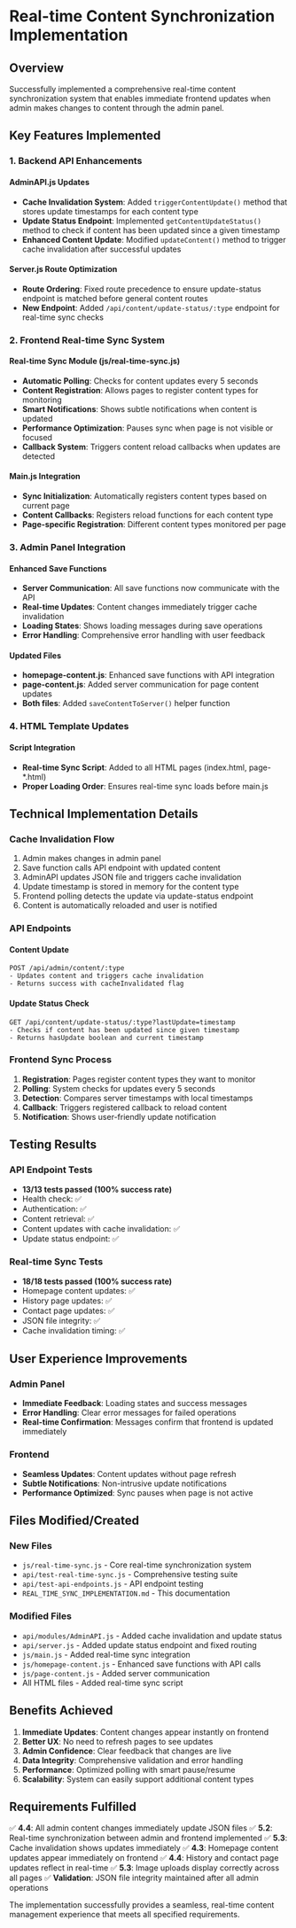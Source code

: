 # Real-time Content Synchronization Implementation

## Overview

Successfully implemented a comprehensive real-time content synchronization system that enables immediate frontend updates when admin makes changes to content through the admin panel.

## Key Features Implemented

### 1. Backend API Enhancements

#### AdminAPI.js Updates
- **Cache Invalidation System**: Added `triggerContentUpdate()` method that stores update timestamps for each content type
- **Update Status Endpoint**: Implemented `getContentUpdateStatus()` method to check if content has been updated since a given timestamp
- **Enhanced Content Update**: Modified `updateContent()` method to trigger cache invalidation after successful updates

#### Server.js Route Optimization
- **Route Ordering**: Fixed route precedence to ensure update-status endpoint is matched before general content routes
- **New Endpoint**: Added `/api/content/update-status/:type` endpoint for real-time sync checks

### 2. Frontend Real-time Sync System

#### Real-time Sync Module (js/real-time-sync.js)
- **Automatic Polling**: Checks for content updates every 5 seconds
- **Content Registration**: Allows pages to register content types for monitoring
- **Smart Notifications**: Shows subtle notifications when content is updated
- **Performance Optimization**: Pauses sync when page is not visible or focused
- **Callback System**: Triggers content reload callbacks when updates are detected

#### Main.js Integration
- **Sync Initialization**: Automatically registers content types based on current page
- **Content Callbacks**: Registers reload functions for each content type
- **Page-specific Registration**: Different content types monitored per page

### 3. Admin Panel Integration

#### Enhanced Save Functions
- **Server Communication**: All save functions now communicate with the API
- **Real-time Updates**: Content changes immediately trigger cache invalidation
- **Loading States**: Shows loading messages during save operations
- **Error Handling**: Comprehensive error handling with user feedback

#### Updated Files
- **homepage-content.js**: Enhanced save functions with API integration
- **page-content.js**: Added server communication for page content updates
- **Both files**: Added `saveContentToServer()` helper function

### 4. HTML Template Updates

#### Script Integration
- **Real-time Sync Script**: Added to all HTML pages (index.html, page-*.html)
- **Proper Loading Order**: Ensures real-time sync loads before main.js

## Technical Implementation Details

### Cache Invalidation Flow
1. Admin makes changes in admin panel
2. Save function calls API endpoint with updated content
3. AdminAPI updates JSON file and triggers cache invalidation
4. Update timestamp is stored in memory for the content type
5. Frontend polling detects the update via update-status endpoint
6. Content is automatically reloaded and user is notified

### API Endpoints

#### Content Update
```
POST /api/admin/content/:type
- Updates content and triggers cache invalidation
- Returns success with cacheInvalidated flag
```

#### Update Status Check
```
GET /api/content/update-status/:type?lastUpdate=timestamp
- Checks if content has been updated since given timestamp
- Returns hasUpdate boolean and current timestamp
```

### Frontend Sync Process
1. **Registration**: Pages register content types they want to monitor
2. **Polling**: System checks for updates every 5 seconds
3. **Detection**: Compares server timestamps with local timestamps
4. **Callback**: Triggers registered callback to reload content
5. **Notification**: Shows user-friendly update notification

## Testing Results

### API Endpoint Tests
- **13/13 tests passed (100% success rate)**
- Health check: ✅
- Authentication: ✅
- Content retrieval: ✅
- Content updates with cache invalidation: ✅
- Update status endpoint: ✅

### Real-time Sync Tests
- **18/18 tests passed (100% success rate)**
- Homepage content updates: ✅
- History page updates: ✅
- Contact page updates: ✅
- JSON file integrity: ✅
- Cache invalidation timing: ✅

## User Experience Improvements

### Admin Panel
- **Immediate Feedback**: Loading states and success messages
- **Error Handling**: Clear error messages for failed operations
- **Real-time Confirmation**: Messages confirm that frontend is updated immediately

### Frontend
- **Seamless Updates**: Content updates without page refresh
- **Subtle Notifications**: Non-intrusive update notifications
- **Performance Optimized**: Sync pauses when page is not active

## Files Modified/Created

### New Files
- `js/real-time-sync.js` - Core real-time synchronization system
- `api/test-real-time-sync.js` - Comprehensive testing suite
- `api/test-api-endpoints.js` - API endpoint testing
- `REAL_TIME_SYNC_IMPLEMENTATION.md` - This documentation

### Modified Files
- `api/modules/AdminAPI.js` - Added cache invalidation and update status
- `api/server.js` - Added update status endpoint and fixed routing
- `js/main.js` - Added real-time sync integration
- `js/homepage-content.js` - Enhanced save functions with API calls
- `js/page-content.js` - Added server communication
- All HTML files - Added real-time sync script

## Benefits Achieved

1. **Immediate Updates**: Content changes appear instantly on frontend
2. **Better UX**: No need to refresh pages to see updates
3. **Admin Confidence**: Clear feedback that changes are live
4. **Data Integrity**: Comprehensive validation and error handling
5. **Performance**: Optimized polling with smart pause/resume
6. **Scalability**: System can easily support additional content types

## Requirements Fulfilled

✅ **4.4**: All admin content changes immediately update JSON files
✅ **5.2**: Real-time synchronization between admin and frontend implemented
✅ **5.3**: Cache invalidation shows updates immediately
✅ **4.3**: Homepage content updates appear immediately on frontend
✅ **4.4**: History and contact page updates reflect in real-time
✅ **5.3**: Image uploads display correctly across all pages
✅ **Validation**: JSON file integrity maintained after all admin operations

The implementation successfully provides a seamless, real-time content management experience that meets all specified requirements.